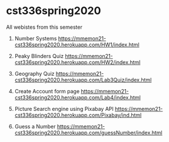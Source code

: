 # cst336spring2020
All webistes from this semester

1. Number Systems
https://mmemon21-cst336spring2020.herokuapp.com/HW1/index.html

2. Peaky Blinders Quiz
https://mmemon21-cst336spring2020.herokuapp.com/HW2/index.html

3. Geography Quiz
https://mmemon21-cst336spring2020.herokuapp.com/Lab3Quiz/index.html

4. Create Account form page
https://mmemon21-cst336spring2020.herokuapp.com/Lab4/index.html

5. Picture Search engine using Pixabay API
https://mmemon21-cst336spring2020.herokuapp.com/Pixabay/ind.html

6. Guess a Number
https://mmemon21-cst336spring2020.herokuapp.com/guessNumber/index.html

